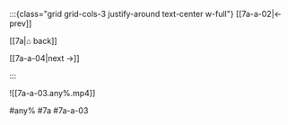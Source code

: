 :::{class="grid grid-cols-3 justify-around text-center w-full"}
[[7a-a-02|← prev]]

[[7a|⌂ back]]

[[7a-a-04|next →]]

:::

![[7a-a-03.any%.mp4]]

#any% #7a #7a-a-03